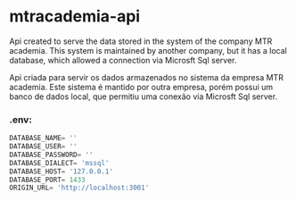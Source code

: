 # mtracademia-api

Api created to serve the data stored in the system of the company MTR academia. This system is maintained by another company, but it has a local database, which allowed a connection via Microsft Sql server.

Api criada para servir os dados armazenados no sistema da empresa MTR academia.  Este sistema é mantido por outra empresa, porém possui um banco de dados local, que permitiu uma conexão via Microsft Sql server.

### .env:

```javascript
DATABASE_NAME= ''
DATABASE_USER= ''
DATABASE_PASSWORD= ''
DATABASE_DIALECT= 'mssql'
DATABASE_HOST= '127.0.0.1'
DATABASE_PORT= 1433
ORIGIN_URL= 'http://localhost:3001'
```
